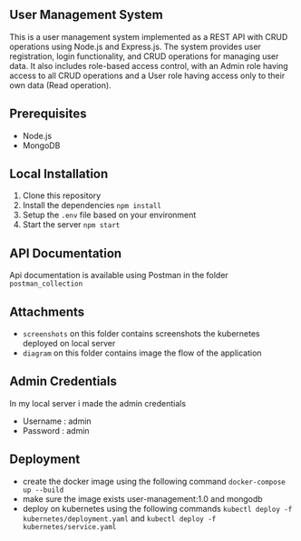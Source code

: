 ## User Management System

This is a user management system implemented as a REST API with CRUD operations using Node.js and Express.js. The system provides user registration, login functionality, and CRUD operations for managing user data. It also includes role-based access control, with an Admin role having access to all CRUD operations and a User role having access only to their own data (Read operation).

## Prerequisites

- Node.js
- MongoDB

## Local Installation

1.  Clone this repository
2.  Install the dependencies `npm install`
3.  Setup the `.env` file based on your environment
4.  Start the server `npm start`

## API Documentation

Api documentation is available using Postman in the folder `postman_collection`

## Attachments

-   `screenshots` on this folder contains screenshots the kubernetes deployed on local server
-   `diagram` on this folder contains image the flow of the application

## Admin Credentials

In my local server i made the admin credentials
-   Username : admin 
-   Password : admin

## Deployment

-   create the docker image using the following command `docker-compose up --build`
-   make sure the image exists user-management:1.0 and mongodb
-   deploy on kubernetes using the following commands `kubectl deploy -f kubernetes/deployment.yaml` and `kubectl deploy -f kubernetes/service.yaml`
